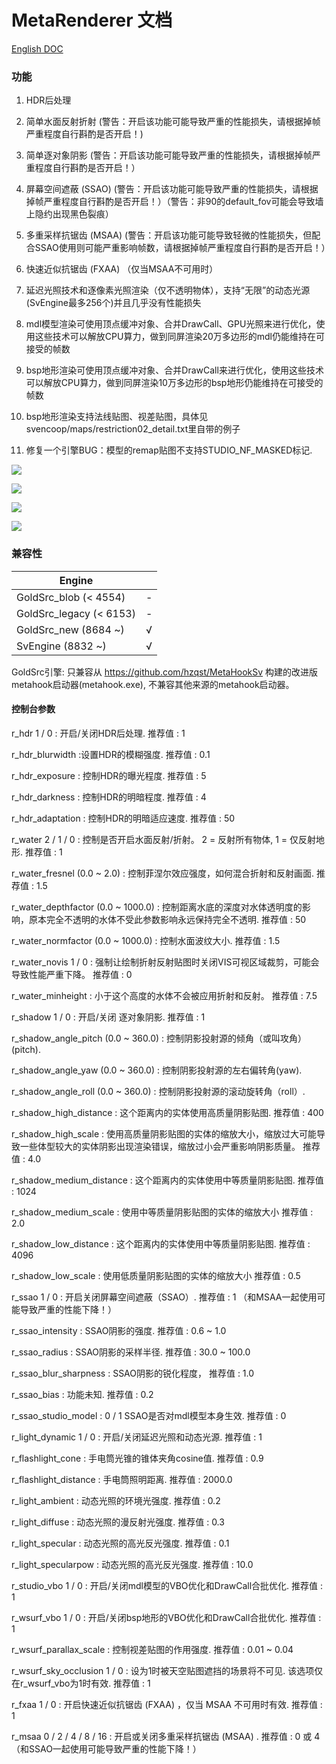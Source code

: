 # MetaRenderer 文档

[English DOC](Renderer.md)

### 功能

1. HDR后处理

2. 简单水面反射折射 (警告：开启该功能可能导致严重的性能损失，请根据掉帧严重程度自行斟酌是否开启！)

3. 简单逐对象阴影 (警告：开启该功能可能导致严重的性能损失，请根据掉帧严重程度自行斟酌是否开启！）

4. 屏幕空间遮蔽 (SSAO) (警告：开启该功能可能导致严重的性能损失，请根据掉帧严重程度自行斟酌是否开启！）（警告：非90的default_fov可能会导致墙上隐约出现黑色裂痕）

5. 多重采样抗锯齿 (MSAA) (警告：开启该功能可能导致轻微的性能损失，但配合SSAO使用则可能严重影响帧数，请根据掉帧严重程度自行斟酌是否开启！）

6. 快速近似抗锯齿 (FXAA) （仅当MSAA不可用时）

7. 延迟光照技术和逐像素光照渲染（仅不透明物体），支持“无限”的动态光源(SvEngine最多256个)并且几乎没有性能损失

9. mdl模型渲染可使用顶点缓冲对象、合并DrawCall、GPU光照来进行优化，使用这些技术可以解放CPU算力，做到同屏渲染20万多边形的mdl仍能维持在可接受的帧数

10. bsp地形渲染可使用顶点缓冲对象、合并DrawCall来进行优化，使用这些技术可以解放CPU算力，做到同屏渲染10万多边形的bsp地形仍能维持在可接受的帧数

11. bsp地形渲染支持法线贴图、视差贴图，具体见svencoop/maps/restriction02_detail.txt里自带的例子

12. 修复一个引擎BUG：模型的remap贴图不支持STUDIO_NF_MASKED标记.

![](https://github.com/hzqst/MetaHookSv/raw/main/img/2.png)

![](https://github.com/hzqst/MetaHookSv/raw/main/img/3.png)

![](https://github.com/hzqst/MetaHookSv/raw/main/img/4.png)

![](https://github.com/hzqst/MetaHookSv/raw/main/img/5.png)

### 兼容性

|        Engine            |      |
|        ----              | ---- |
| GoldSrc_blob   (< 4554)  | -    |
| GoldSrc_legacy (< 6153)  | -    |
| GoldSrc_new    (8684 ~)  | √    |
| SvEngine       (8832 ~)  | √    |

GoldSrc引擎: 只兼容从 https://github.com/hzqst/MetaHookSv 构建的改进版metahook启动器(metahook.exe), 不兼容其他来源的metahook启动器。

#### 控制台参数

r_hdr 1 / 0 : 开启/关闭HDR后处理. 推荐值 : 1

r_hdr_blurwidth :设置HDR的模糊强度. 推荐值 : 0.1

r_hdr_exposure : 控制HDR的曝光程度. 推荐值 : 5

r_hdr_darkness : 控制HDR的明暗程度. 推荐值 : 4

r_hdr_adaptation : 控制HDR的明暗适应速度. 推荐值 : 50

r_water 2 / 1 / 0 : 控制是否开启水面反射/折射。 2 = 反射所有物体, 1 = 仅反射地形. 推荐值 : 1

r_water_fresnel (0.0 ~ 2.0) : 控制菲涅尔效应强度，如何混合折射和反射画面. 推荐值 : 1.5

r_water_depthfactor (0.0 ~ 1000.0) : 控制距离水底的深度对水体透明度的影响，原本完全不透明的水体不受此参数影响永远保持完全不透明. 推荐值 : 50

r_water_normfactor (0.0 ~ 1000.0) : 控制水面波纹大小. 推荐值 : 1.5

r_water_novis 1 / 0 : 强制让绘制折射反射贴图时关闭VIS可视区域裁剪，可能会导致性能严重下降。 推荐值 : 0

r_water_minheight : 小于这个高度的水体不会被应用折射和反射。 推荐值 : 7.5

r_shadow 1 / 0 : 开启/关闭 逐对象阴影. 推荐值 : 1

r_shadow_angle_pitch (0.0 ~ 360.0) : 控制阴影投射源的倾角（或叫攻角）(pitch).

r_shadow_angle_yaw (0.0 ~ 360.0) : 控制阴影投射源的左右偏转角(yaw).

r_shadow_angle_roll (0.0 ~ 360.0) : 控制阴影投射源的滚动旋转角（roll）.

r_shadow_high_distance : 这个距离内的实体使用高质量阴影贴图. 推荐值 : 400

r_shadow_high_scale : 使用高质量阴影贴图的实体的缩放大小，缩放过大可能导致一些体型较大的实体阴影出现渲染错误，缩放过小会严重影响阴影质量。 推荐值 : 4.0

r_shadow_medium_distance : 这个距离内的实体使用中等质量阴影贴图. 推荐值 : 1024

r_shadow_medium_scale : 使用中等质量阴影贴图的实体的缩放大小 推荐值 : 2.0

r_shadow_low_distance : 这个距离内的实体使用中等质量阴影贴图. 推荐值 : 4096

r_shadow_low_scale : 使用低质量阴影贴图的实体的缩放大小 推荐值 : 0.5

r_ssao 1 / 0 : 开启关闭屏幕空间遮蔽（SSAO）. 推荐值 : 1 （和MSAA一起使用可能导致严重的性能下降！）

r_ssao_intensity : SSAO阴影的强度. 推荐值 : 0.6 ~ 1.0

r_ssao_radius : SSAO阴影的采样半径. 推荐值 : 30.0 ~ 100.0

r_ssao_blur_sharpness : SSAO阴影的锐化程度， 推荐值 : 1.0

r_ssao_bias : 功能未知. 推荐值 : 0.2

r_ssao_studio_model : 0 / 1 SSAO是否对mdl模型本身生效. 推荐值 : 0

r_light_dynamic 1 / 0 : 开启/关闭延迟光照和动态光源. 推荐值 : 1

r_flashlight_cone : 手电筒光锥的锥体夹角cosine值. 推荐值 : 0.9

r_flashlight_distance : 手电筒照明距离. 推荐值 : 2000.0

r_light_ambient : 动态光照的环境光强度. 推荐值 : 0.2

r_light_diffuse : 动态光照的漫反射光强度. 推荐值 : 0.3

r_light_specular : 动态光照的高光反光强度. 推荐值 : 0.1

r_light_specularpow : 动态光照的高光反光强度. 推荐值 : 10.0

r_studio_vbo 1 / 0 : 开启/关闭mdl模型的VBO优化和DrawCall合批优化. 推荐值 : 1

r_wsurf_vbo 1 / 0 : 开启/关闭bsp地形的VBO优化和DrawCall合批优化. 推荐值 : 1

r_wsurf_parallax_scale : 控制视差贴图的作用强度. 推荐值 : 0.01 ~ 0.04

r_wsurf_sky_occlusion 1 / 0 : 设为1时被天空贴图遮挡的场景将不可见. 该选项仅在r_wsurf_vbo为1时有效. 推荐值 : 1

r_fxaa 1 / 0 : 开启快速近似抗锯齿 (FXAA) ，仅当 MSAA 不可用时有效. 推荐值 : 1

r_msaa 0 / 2 / 4 / 8 / 16 : 开启或关闭多重采样抗锯齿 (MSAA) . 推荐值 : 0 或 4 （和SSAO一起使用可能导致严重的性能下降！）